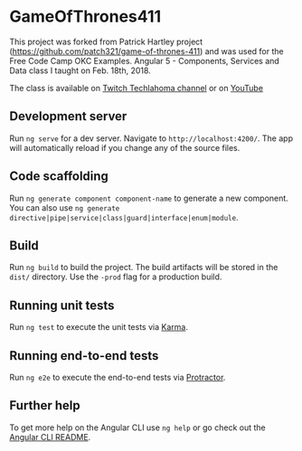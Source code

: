 # GameOfThrones411

This project was forked from Patrick Hartley project (https://github.com/patch321/game-of-thrones-411) and was used for the Free Code Camp OKC Examples.  Angular 5 - Components, Services and Data class I taught on Feb. 18th, 2018.

The class is available on [Twitch Techlahoma channel](https://www.twitch.tv/videos/230418832) or on [YouTube](https://www.youtube.com/watch?v=tKmGP1hZ6_0)

## Development server

Run `ng serve` for a dev server. Navigate to `http://localhost:4200/`. The app will automatically reload if you change any of the source files.

## Code scaffolding

Run `ng generate component component-name` to generate a new component. You can also use `ng generate directive|pipe|service|class|guard|interface|enum|module`.

## Build

Run `ng build` to build the project. The build artifacts will be stored in the `dist/` directory. Use the `-prod` flag for a production build.

## Running unit tests

Run `ng test` to execute the unit tests via [Karma](https://karma-runner.github.io).

## Running end-to-end tests

Run `ng e2e` to execute the end-to-end tests via [Protractor](http://www.protractortest.org/).

## Further help

To get more help on the Angular CLI use `ng help` or go check out the [Angular CLI README](https://github.com/angular/angular-cli/blob/master/README.md).
